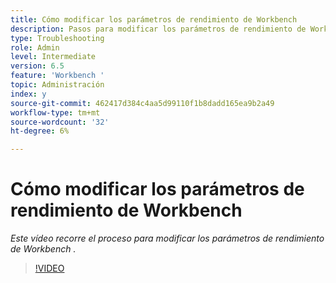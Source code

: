 ```yaml
---
title: Cómo modificar los parámetros de rendimiento de Workbench
description: Pasos para modificar los parámetros de rendimiento de Workbench
type: Troubleshooting
role: Admin
level: Intermediate
version: 6.5
feature: 'Workbench '
topic: Administración
index: y
source-git-commit: 462417d384c4aa5d99110f1b8dadd165ea9b2a49
workflow-type: tm+mt
source-wordcount: '32'
ht-degree: 6%

---
```



# Cómo modificar los parámetros de rendimiento de Workbench

*Este vídeo recorre el proceso para modificar los parámetros de rendimiento de Workbench .*

>[!VIDEO](https://video.tv.adobe.com/v/335511?quality=9&learn=on)

